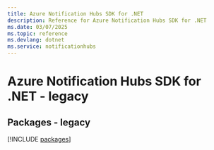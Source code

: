 ```yaml
---
title: Azure Notification Hubs SDK for .NET
description: Reference for Azure Notification Hubs SDK for .NET
ms.date: 03/07/2025
ms.topic: reference
ms.devlang: dotnet
ms.service: notificationhubs
---
```

# Azure Notification Hubs SDK for .NET - legacy
## Packages - legacy
[!INCLUDE [packages](notification-hubs-index.md)]